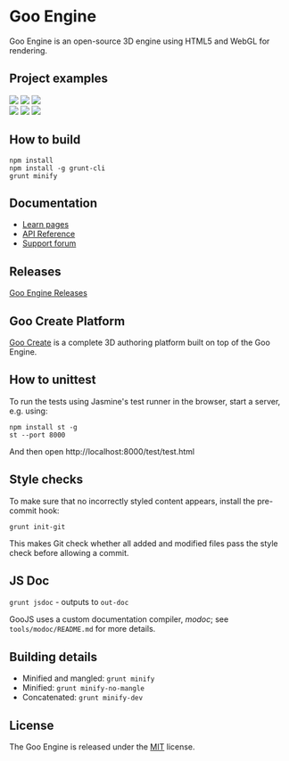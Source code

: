 # Goo Engine

Goo Engine is an open-source 3D engine using HTML5 and WebGL for rendering.

## Project examples

<p>
<a href="http://goocreate.com/showcase/case/mountains-of-mouthness/"><img src="http://labs.gooengine.com/github-images/mountains.jpg"/></a>
<a href="http://goocreate.com/showcase/case/suissemania/"><img src="http://labs.gooengine.com/github-images/suissemania.jpg"/></a>
<a href="http://goocreate.com/showcase/case/nike-phenomenal-shot/"><img src="http://labs.gooengine.com/github-images/nike.jpg"/></a>
<br>
<a href="http://goocreate.com/showcase/case/solar-system/"><img src="http://labs.gooengine.com/github-images/solarsystem.jpg"/></a>
<a href="http://goocreate.com/showcase/case/thomson-reuters/"><img src="http://labs.gooengine.com/github-images/abb.jpg"/></a>
<a href="http://goocreate.com/showcase/case/mazda/"><img src="http://labs.gooengine.com/github-images/mazda.jpg"/></a>
<br>
</p>

## How to build

    npm install
    npm install -g grunt-cli
    grunt minify

## Documentation

* [Learn pages](http://goocreate.com/learn/?_ga=1.198797160.658665154.1444903216)
* [API Reference](http://code.gooengine.com/latest/docs/)
* [Support forum](https://answers.goocreate.com/index.html)

## Releases

[Goo Engine Releases](http://code.gooengine.com/)

## Goo Create Platform

[Goo Create](http://goocreate.com/) is a complete 3D authoring platform built on top of the Goo Engine.

## How to unittest

To run the tests using Jasmine's test runner in the browser, start a server, e.g. using:

    npm install st -g
    st --port 8000

And then open http://localhost:8000/test/test.html

## Style checks

To make sure that no incorrectly styled content appears, install the pre-commit hook:

    grunt init-git

This makes Git check whether all added and modified files pass the style check before allowing a commit.

## JS Doc

`grunt jsdoc` - outputs to `out-doc`

GooJS uses a custom documentation compiler, *modoc*; see `tools/modoc/README.md` for more details.

## Building details

+ Minified and mangled: `grunt minify`
+ Minified: `grunt minify-no-mangle`
+ Concatenated: `grunt minify-dev`

## License

The Goo Engine is released under the [MIT](http://opensource.org/licenses/MIT) license.
